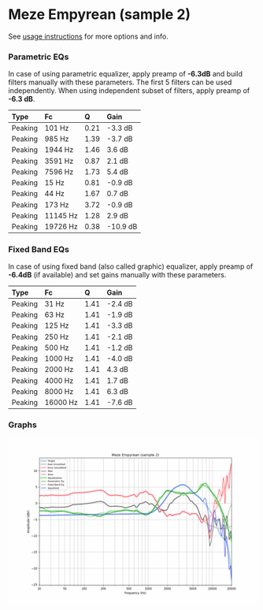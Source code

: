 # Meze Empyrean (sample 2)
See [usage instructions](https://github.com/jaakkopasanen/AutoEq#usage) for more options and info.

### Parametric EQs
In case of using parametric equalizer, apply preamp of **-6.3dB** and build filters manually
with these parameters. The first 5 filters can be used independently.
When using independent subset of filters, apply preamp of **-6.3 dB**.

| Type    | Fc       |    Q | Gain     |
|:--------|:---------|:-----|:---------|
| Peaking | 101 Hz   | 0.21 | -3.3 dB  |
| Peaking | 985 Hz   | 1.39 | -3.7 dB  |
| Peaking | 1944 Hz  | 1.46 | 3.6 dB   |
| Peaking | 3591 Hz  | 0.87 | 2.1 dB   |
| Peaking | 7596 Hz  | 1.73 | 5.4 dB   |
| Peaking | 15 Hz    | 0.81 | -0.9 dB  |
| Peaking | 44 Hz    | 1.67 | 0.7 dB   |
| Peaking | 173 Hz   | 3.72 | -0.9 dB  |
| Peaking | 11145 Hz | 1.28 | 2.9 dB   |
| Peaking | 19726 Hz | 0.38 | -10.9 dB |

### Fixed Band EQs
In case of using fixed band (also called graphic) equalizer, apply preamp of **-6.4dB**
(if available) and set gains manually with these parameters.

| Type    | Fc       |    Q | Gain    |
|:--------|:---------|:-----|:--------|
| Peaking | 31 Hz    | 1.41 | -2.4 dB |
| Peaking | 63 Hz    | 1.41 | -1.9 dB |
| Peaking | 125 Hz   | 1.41 | -3.3 dB |
| Peaking | 250 Hz   | 1.41 | -2.1 dB |
| Peaking | 500 Hz   | 1.41 | -1.2 dB |
| Peaking | 1000 Hz  | 1.41 | -4.0 dB |
| Peaking | 2000 Hz  | 1.41 | 4.3 dB  |
| Peaking | 4000 Hz  | 1.41 | 1.7 dB  |
| Peaking | 8000 Hz  | 1.41 | 6.3 dB  |
| Peaking | 16000 Hz | 1.41 | -7.6 dB |

### Graphs
![](./Meze%20Empyrean%20(sample%202).png)